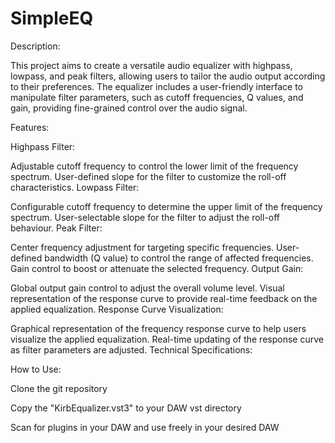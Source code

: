 # SimpleEQ

Description:

This project aims to create a versatile audio equalizer with highpass, lowpass, and peak filters, allowing users to tailor the audio output according to their preferences. The equalizer includes a user-friendly interface to manipulate filter parameters, such as cutoff frequencies, Q values, and gain, providing fine-grained control over the audio signal.

Features:

Highpass Filter:

Adjustable cutoff frequency to control the lower limit of the frequency spectrum.
User-defined slope for the filter to customize the roll-off characteristics.
Lowpass Filter:

Configurable cutoff frequency to determine the upper limit of the frequency spectrum.
User-selectable slope for the filter to adjust the roll-off behaviour.
Peak Filter:

Center frequency adjustment for targeting specific frequencies.
User-defined bandwidth (Q value) to control the range of affected frequencies.
Gain control to boost or attenuate the selected frequency.
Output Gain:

Global output gain control to adjust the overall volume level.
Visual representation of the response curve to provide real-time feedback on the applied equalization.
Response Curve Visualization:

Graphical representation of the frequency response curve to help users visualize the applied equalization.
Real-time updating of the response curve as filter parameters are adjusted.
Technical Specifications:

How to Use:

Clone the git repository

Copy the "KirbEqualizer.vst3" to your DAW vst directory

Scan for plugins in your DAW and use freely in your desired DAW
